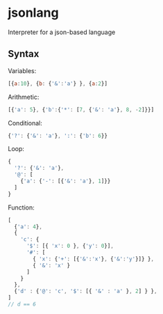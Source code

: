 # jsonlang
Interpreter for a json-based language

## Syntax

Variables:
```javascript
[{a:10}, {b: {'&':'a'} }, {a:2}]
```

Arithmetic:
```javascript
[{'a': 5}, {'b':{'*': [7, {'&': 'a'}, 8, -2]}}]
```

Conditional:
```javascript
{'?': {'&': 'a'}, ':': {'b': 6}}
```

Loop:
```javascript
{
  '?': {'&': 'a'}, 
  '@': [
    {'a': {'-': [{'&': 'a'}, 1]}}
  ]
}
```

Function:
```javascript
[
  {'a': 4},
  {
    'c': {
      '$': [{ 'x': 0 }, {'y': 0}],
      '#': [
        { 'x': {'+': [{'&':'x'}, {'&':'y'}]} },
        { '&': 'x' }
      ]
    }  
  },
  {'d' : {'@': 'c', '$': [{ '&' : 'a' }, 2] } },
]
// d == 6
```


